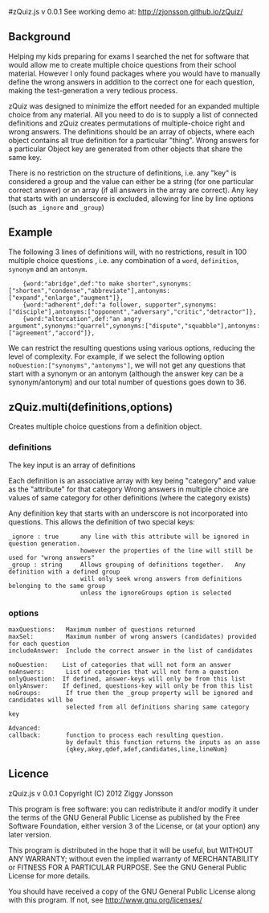 #zQuiz.js v 0.0.1 
See working demo at: <http://zjonsson.github.io/zQuiz/>

## Background

Helping my kids preparing for exams I searched the net for software that would allow me to create multiple choice questions from their school material.  However I only found packages where you would have to manually define the wrong answers in addition to the correct one for each question, making the test-generation a very tedious process.  

zQuiz was designed to minimize the effort needed for an expanded multiple choice from any material.  All you need to do is to supply a list of connected definitions and zQuiz creates permutations of multiple-choice right and wrong answers. The definitions should be an array of objects, where each object contains all true definition for a particular "thing".  Wrong answers for a particular Object key are generated from other objects that share the same key.

There is no restriction on the structure of definitions, i.e. any "key" is considered a group and the value can either be a string (for one particular correct answer) or an array (if all answers in the array are correct). Any key that starts with an underscore is excluded, allowing for line by line options (such as ```_ignore``` and ```_group```)


## Example
The following 3 lines of definitions will, with no restrictions,  result in 100 multiple choice questions , i.e. any combination of a ```word```, ```definition```, ```synonym``` and an ```antonym```.

        {word:"abridge",def:"to make shorter",synonyms:["shorten","condense","abbreviate"],antonyms:["expand","enlarge","augment"]},
        {word:"adherent",def:"a follower, supporter",synonyms:["disciple"],antonyms:["opponent","adversary","critic","detractor"]},
        {word:"altercation",def:"an angry argument",synonyms:"quarrel",synonyms:["dispute","squabble"],antonyms:["agreement","accord"]},

We can  restrict the resulting questions  using various options, reducing the level of complexity.  For example, if we select the following option ```noQuestion:["synonyms","antonyms"]```, we will not get any questions that start with a synonym or an antonym (although the answer key can be a synonym/antonym) and our total number of questions goes down to 36.


## zQuiz.multi(definitions,options)

Creates multiple choice questions from a definition object.
### definitions
The key input is an array of definitions

Each definition is an associative array with key being "category" and value as the "attribute" for that category
Wrong answers in multiple choice are values of same category for other definitions (where the category exists)

Any definition key that starts with an underscore is not incorporated into questions.
This allows the definition of two special keys:

    _ignore : true      any line with this attribute will be ignored in question generation. 
                        however the properties of the line will still be used for "wrong answers"
    _group : string     Allows grouping of definitions together.   Any definition with a defined group
                        will only seek wrong answers from definitions belonging to the same group
                        unless the ignoreGroups option is selected
                        


### options

    maxQuestions:   Maximum number of questions returned
    maxSel:         Maximum number of wrong answers (candidates) provided for each question
    includeAnswer:  Include the correct answer in the list of candidates
    
    noQuestion:    List of categories that will not form an answer  
    noAnswers:      List of categories that will not form a question  
    onlyQuestion:  If defined, answer-keys will only be from this list
    onlyAnswer:    If defined, questions-key will only be from this list
    noGroups:       If true then the _group property will be ignored and candidates will be
                    selected from all definitions sharing same category key
    
    Advanced:
    callback:       function to process each resulting question.
                    by default this function returns the inputs as an asso
                    {qkey,akey,qdef,adef,candidates,line,lineNum}
    
## Licence
zQuiz.js v 0.0.1
Copyright (C) 2012 Ziggy Jonsson  

This program is free software: you can redistribute it and/or modify
it under the terms of the GNU General Public License as published by
the Free Software Foundation, either version 3 of the License, or
(at your option) any later version.

This program is distributed in the hope that it will be useful,
but WITHOUT ANY WARRANTY; without even the implied warranty of
MERCHANTABILITY or FITNESS FOR A PARTICULAR PURPOSE.  See the
GNU General Public License for more details.

You should have received a copy of the GNU General Public License
along with this program.  If not, see <http://www.gnu.org/licenses/>
